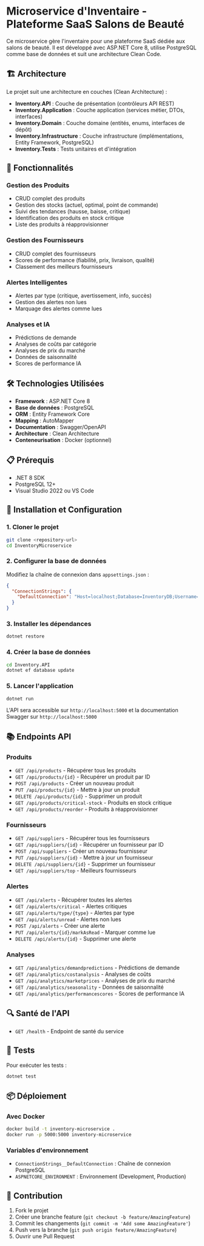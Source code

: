 # Microservice d'Inventaire - Plateforme SaaS Salons de Beauté

Ce microservice gère l'inventaire pour une plateforme SaaS dédiée aux salons de beauté. Il est développé avec ASP.NET Core 8, utilise PostgreSQL comme base de données et suit une architecture Clean Code.

## 🏗️ Architecture

Le projet suit une architecture en couches (Clean Architecture) :

- **Inventory.API** : Couche de présentation (contrôleurs API REST)
- **Inventory.Application** : Couche application (services métier, DTOs, interfaces)
- **Inventory.Domain** : Couche domaine (entités, enums, interfaces de dépôt)
- **Inventory.Infrastructure** : Couche infrastructure (implémentations, Entity Framework, PostgreSQL)
- **Inventory.Tests** : Tests unitaires et d'intégration

## 🚀 Fonctionnalités

### Gestion des Produits
- CRUD complet des produits
- Gestion des stocks (actuel, optimal, point de commande)
- Suivi des tendances (hausse, baisse, critique)
- Identification des produits en stock critique
- Liste des produits à réapprovisionner

### Gestion des Fournisseurs
- CRUD complet des fournisseurs
- Scores de performance (fiabilité, prix, livraison, qualité)
- Classement des meilleurs fournisseurs

### Alertes Intelligentes
- Alertes par type (critique, avertissement, info, succès)
- Gestion des alertes non lues
- Marquage des alertes comme lues

### Analyses et IA
- Prédictions de demande
- Analyses de coûts par catégorie
- Analyses de prix du marché
- Données de saisonnalité
- Scores de performance IA

## 🛠️ Technologies Utilisées

- **Framework** : ASP.NET Core 8
- **Base de données** : PostgreSQL
- **ORM** : Entity Framework Core
- **Mapping** : AutoMapper
- **Documentation** : Swagger/OpenAPI
- **Architecture** : Clean Architecture
- **Conteneurisation** : Docker (optionnel)

## 📋 Prérequis

- .NET 8 SDK
- PostgreSQL 12+
- Visual Studio 2022 ou VS Code

## 🔧 Installation et Configuration

### 1. Cloner le projet
```bash
git clone <repository-url>
cd InventoryMicroservice
```

### 2. Configurer la base de données
Modifiez la chaîne de connexion dans `appsettings.json` :
```json
{
  "ConnectionStrings": {
    "DefaultConnection": "Host=localhost;Database=InventoryDB;Username=votre_utilisateur;Password=votre_mot_de_passe"
  }
}
```

### 3. Installer les dépendances
```bash
dotnet restore
```

### 4. Créer la base de données
```bash
cd Inventory.API
dotnet ef database update
```

### 5. Lancer l'application
```bash
dotnet run
```

L'API sera accessible sur `http://localhost:5000` et la documentation Swagger sur `http://localhost:5000`

## 📚 Endpoints API

### Produits
- `GET /api/products` - Récupérer tous les produits
- `GET /api/products/{id}` - Récupérer un produit par ID
- `POST /api/products` - Créer un nouveau produit
- `PUT /api/products/{id}` - Mettre à jour un produit
- `DELETE /api/products/{id}` - Supprimer un produit
- `GET /api/products/critical-stock` - Produits en stock critique
- `GET /api/products/reorder` - Produits à réapprovisionner

### Fournisseurs
- `GET /api/suppliers` - Récupérer tous les fournisseurs
- `GET /api/suppliers/{id}` - Récupérer un fournisseur par ID
- `POST /api/suppliers` - Créer un nouveau fournisseur
- `PUT /api/suppliers/{id}` - Mettre à jour un fournisseur
- `DELETE /api/suppliers/{id}` - Supprimer un fournisseur
- `GET /api/suppliers/top` - Meilleurs fournisseurs

### Alertes
- `GET /api/alerts` - Récupérer toutes les alertes
- `GET /api/alerts/critical` - Alertes critiques
- `GET /api/alerts/type/{type}` - Alertes par type
- `GET /api/alerts/unread` - Alertes non lues
- `POST /api/alerts` - Créer une alerte
- `PUT /api/alerts/{id}/markAsRead` - Marquer comme lue
- `DELETE /api/alerts/{id}` - Supprimer une alerte

### Analyses
- `GET /api/analytics/demandpredictions` - Prédictions de demande
- `GET /api/analytics/costanalysis` - Analyses de coûts
- `GET /api/analytics/marketprices` - Analyses de prix du marché
- `GET /api/analytics/seasonality` - Données de saisonnalité
- `GET /api/analytics/performancescores` - Scores de performance IA

## 🔍 Santé de l'API
- `GET /health` - Endpoint de santé du service

## 🧪 Tests

Pour exécuter les tests :
```bash
dotnet test
```

## 📦 Déploiement

### Avec Docker
```bash
docker build -t inventory-microservice .
docker run -p 5000:5000 inventory-microservice
```

### Variables d'environnement
- `ConnectionStrings__DefaultConnection` : Chaîne de connexion PostgreSQL
- `ASPNETCORE_ENVIRONMENT` : Environnement (Development, Production)

## 🤝 Contribution

1. Fork le projet
2. Créer une branche feature (`git checkout -b feature/AmazingFeature`)
3. Commit les changements (`git commit -m 'Add some AmazingFeature'`)
4. Push vers la branche (`git push origin feature/AmazingFeature`)
5. Ouvrir une Pull Request


